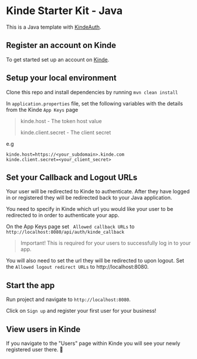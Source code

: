 # Kinde Starter Kit - Java

This is a Java template with [KindeAuth](https://kinde.com/docs/developer-tools/java-sdk/).

## Register an account on Kinde

To get started set up an account on [Kinde](https://app.kinde.com/register).

## Setup your local environment

Clone this repo and install dependencies by running `mvn clean install`

In `application.properties` file, set the following variables with the details from the Kinde `App Keys` page

> kinde.host - The token host value
>
> kinde.client.secret - The client secret

e.g

```
kinde.host=https://<your_subdomain>.kinde.com
kinde.client.secret=<your_client_secret>
```

## Set your Callback and Logout URLs

Your user will be redirected to Kinde to authenticate. After they have logged in or registered they will be redirected back to your Java application.

You need to specify in Kinde which url you would like your user to be redirected to in order to authenticate your app.

On the App Keys page set ` Allowed callback URLs` to `http://localhost:8080/api/auth/kinde_callback`

> Important! This is required for your users to successfully log in to your app.

You will also need to set the url they will be redirected to upon logout. Set the `Allowed logout redirect URLs` to http://localhost:8080.

## Start the app

Run project and navigate to `http://localhost:8080`.

Click on `Sign up` and register your first user for your business!

## View users in Kinde

If you navigate to the "Users" page within Kinde you will see your newly registered user there. 🚀
